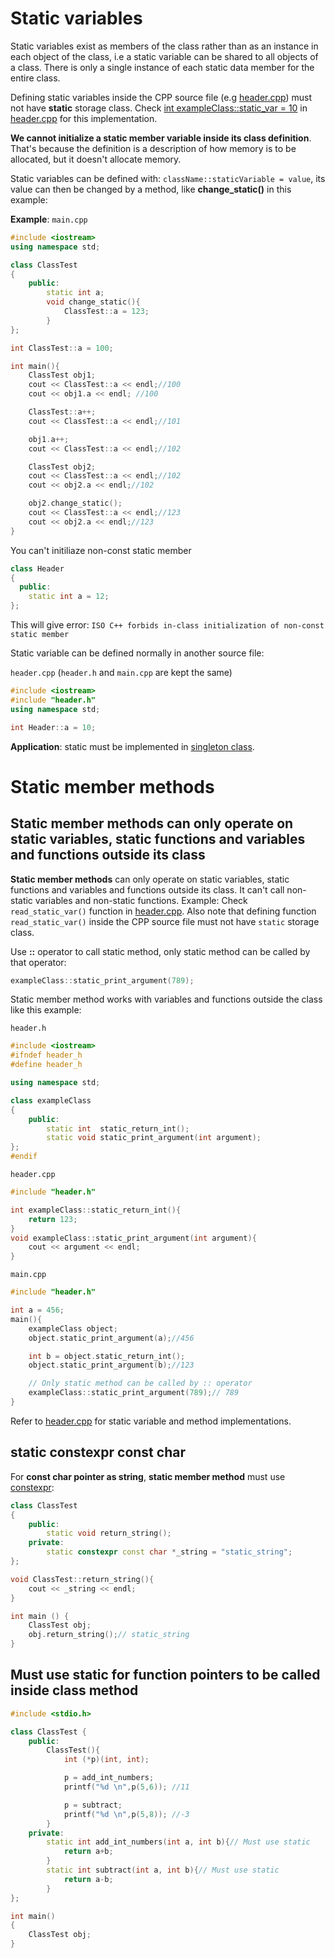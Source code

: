# Static variables

Static variables exist as members of the class rather than as an instance in each object of the class, i.e a static variable can be shared to all objects of a class. There is only a single instance of each static data member for the entire class. 

Defining static variables inside the CPP source file (e.g [header.cpp](Example/header.cpp)) must not have **static** storage class. Check [int exampleClass::static_var = 10](https://github.com/TranPhucVinh/Cplusplus/blob/master/Object-oriented%20programming/Example/header.cpp#L8) in [header.cpp](Example/header.cpp) for this implementation.

**We cannot initialize a static member variable inside its class definition**. That's because the definition is a description of how memory is to be allocated, but it doesn't allocate memory.

Static variables can be defined with: ``className::staticVariable = value``, its value can then be changed by a method, like **change_static()** in this example:

**Example**: ``main.cpp``

```cpp
#include <iostream>
using namespace std;

class ClassTest
{
  	public:
    	static int a;
        void change_static(){
            ClassTest::a = 123;
        }
};

int ClassTest::a = 100;

int main(){
    ClassTest obj1;
    cout << ClassTest::a << endl;//100
    cout << obj1.a << endl; //100

    ClassTest::a++;
    cout << ClassTest::a << endl;//101

    obj1.a++;
    cout << ClassTest::a << endl;//102

    ClassTest obj2;
    cout << ClassTest::a << endl;//102
    cout << obj2.a << endl;//102

    obj2.change_static();
    cout << ClassTest::a << endl;//123
    cout << obj2.a << endl;//123
}
```

You can't initiliaze non-const static member

```cpp
class Header
{
  public:
    static int a = 12;
};
```

This will give error: ``ISO C++ forbids in-class initialization of non-const static member``

Static variable can be defined normally in another source file:

``header.cpp`` (``header.h`` and ``main.cpp`` are kept the same)

```cpp
#include <iostream>
#include "header.h"
using namespace std;

int Header::a = 10;
```
**Application**: static must be implemented in [singleton class]().
# Static member methods

## Static member methods can only operate on static variables, static functions and variables and functions outside its class

**Static member methods** can only operate on static variables, static functions and variables and functions outside its class. It can't call non-static variables and non-static functions. Example: Check ``read_static_var()`` function in [header.cpp](Example/header.cpp). Also note that defining function ``read_static_var()`` inside the CPP source file must not have ``static`` storage class.

Use **::** operator to call static method, only static method can be called by that operator:

```cpp
exampleClass::static_print_argument(789);
```

Static member method works with variables and functions outside the class like this example:

``header.h``

```cpp
#include <iostream>
#ifndef header_h
#define header_h

using namespace std;

class exampleClass
{
  	public:
		static int 	static_return_int();
		static void static_print_argument(int argument);
};
#endif
```
``header.cpp``
```cpp
#include "header.h"

int exampleClass::static_return_int(){
    return 123;
}
void exampleClass::static_print_argument(int argument){
    cout << argument << endl;
}
```

``main.cpp``

```cpp
#include "header.h"

int a = 456;
main(){
	exampleClass object;
	object.static_print_argument(a);//456

	int b = object.static_return_int();
	object.static_print_argument(b);//123

	// Only static method can be called by :: operator
    exampleClass::static_print_argument(789);// 789
}
```

Refer to [header.cpp](https://github.com/TranPhucVinh/Cplusplus/blob/master/Object-oriented%20programming/Example/header.cpp) for static variable and method implementations.

## static constexpr const char
For **const char pointer as string**, **static member method** must use [constexpr](https://github.com/TranPhucVinh/Cplusplus/blob/master/Introduction/README.md#constexpr):

```cpp
class ClassTest
{
  	public:
		static void return_string();
  	private:  
		static constexpr const char *_string = "static_string";
};

void ClassTest::return_string(){
    cout << _string << endl;
}

int main () {
    ClassTest obj;
    obj.return_string();// static_string
}
```
## Must use static for function pointers to be called inside class method
```cpp
#include <stdio.h>

class ClassTest {
    public:
        ClassTest(){
            int (*p)(int, int);

            p = add_int_numbers;
            printf("%d \n",p(5,6)); //11

            p = subtract;
            printf("%d \n",p(5,8)); //-3
        }
    private:
        static int add_int_numbers(int a, int b){// Must use static
            return a+b;
        }
        static int subtract(int a, int b){// Must use static
            return a-b;
        }
};

int main()
{  
    ClassTest obj;
}
```